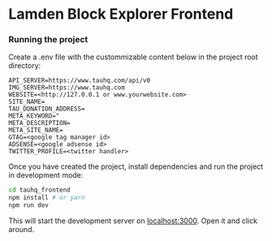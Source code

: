 # Lamden Block Explorer Frontend

### Running the project

Create a .env file with the custommizable content below in the project root directory:

```
API_SERVER=https://www.tauhq.com/api/v0
IMG_SERVER=https://www.tauhq.com
WEBSITE=<http://127.0.0.1 or www.yourwebsite.com>
SITE_NAME=
TAU_DONATION_ADDRESS=
META_KEYWORD="
META_DESCRIPTION=
META_SITE_NAME=
GTAG=<google tag manager id>
ADSENSE=<google adsense id>
TWITTER_PROFILE=<twitter handler>
```

Once you have created the project, install dependencies and run the project in development mode:

```bash
cd tauhq_frontend
npm install # or yarn
npm run dev
```

This will start the development server on [localhost:3000](http://localhost:3000). Open it and click around.
